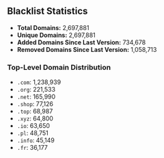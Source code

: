 ## Blacklist Statistics

- **Total Domains:** 2,697,881
- **Unique Domains:** 2,697,881
- **Added Domains Since Last Version:** 734,678
- **Removed Domains Since Last Version:** 1,058,713

### Top-Level Domain Distribution

-  `.com`: 1,238,939
-  `.org`: 221,533
-  `.net`: 165,990
-  `.shop`: 77,126
-  `.top`: 68,987
-  `.xyz`: 64,800
-  `.io`: 63,650
-  `.pl`: 48,751
-  `.info`: 45,149
-  `.fr`: 36,177
